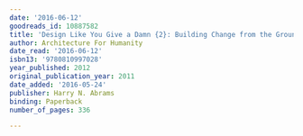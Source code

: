 ```yaml
---
date: '2016-06-12'
goodreads_id: 10887582
title: 'Design Like You Give a Damn {2}: Building Change from the Ground Up'
author: Architecture For Humanity
date_read: '2016-06-12'
isbn13: '9780810997028'
year_published: 2012
original_publication_year: 2011
date_added: '2016-05-24'
publisher: Harry N. Abrams
binding: Paperback
number_of_pages: 336

---
```

